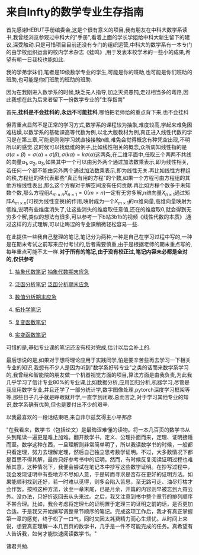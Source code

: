 # 来自Infty的数学专业生存指南

首先感谢HEBUT手册编委会,这是个很有意义的项目,我有朋友在中科大数学系读书,我曾经浏览参观过中科大的"手册",看着上面的学长学姐给中科大新生留下的建议,深受触动.只是可惜项目目前还没有专门的组织运营,中科大的数学系有一本专门的由学校组织运营的校内学术杂志《蛙鸣》,用于发表本校学术的一些小的成果,希望有朝一日我校也能如此.

我的学弟学妹们,笔者是19级数学专业的学生,可能是你的班助,也可能是你们班助的班助,也可能是你们班助的班助的班助.

因为在我刚进入数学系的时候,缺乏先人指导,加之天资愚钝,走过相当多的弯路,因此我想在此为后来者留下一份数学专业的"生存指南"

首先,__挂科是不会挂科的,永远不可能挂科__,哪怕把老师给的重点背下来,也不会挂科

但背重点显然不是正常的学习方式,数学系的课程较为抽象,难度较高,学起来难免困难枯燥,以数学系的基础课高等代数为例,以北大版教材为例,真正进入线性代数的学习是在第三章,可能是刚刚学习就直接接触$n$维,难免会觉得概念有种凭空出现,不明所以的感觉.这时候可以找低维的例子,比如线性相关的概念,众所周知线性指的是$\sigma(\alpha+\beta) = \sigma(\alpha)+\sigma(\beta),\sigma(k\alpha) = k\sigma(\alpha)$这两条,在二维平面中,任取三个两两不共线的向量$\alpha_1,\alpha_2,\alpha_3$,如果其中一个可以由另外两个通过加法数乘表示,即为线性相关,若任何一个都不能由另外两个通过加法数乘表示,即为线性无关.再比如线性方程组的秩,方程组的秩代表那些"真正有用的方程"的个数,如果一个方程可由方程组的其他方程线性表出,那么这个方程对于解空间没有任何贡献.再比如方程个数多于未知数个数,那么方程组$A_{m\times n}X_{n\times 1} = 0(m>n)$一定有无穷多解,n维向量$X_{n\times 1}$通过矩阵$A_{m\times n}$(可视为线性变换)的作用,映射成为一个$X_{m\times 1}$的m维向量,高维向量映射为低维,说明有些维度消失了,让这些消失的维度取任意值,还在的维度取0,就会得到无穷多个解,类似的想法有很多,可以参考一下b站3b1b的视频《线性代数的本质》,通过这样的方式理解,可以让晦涩的专业课稍微轻松容易一些.

在此提供一些我自己整理的笔记,笔记分为两种,一种是自己在学习过程中写的,一种是在期末考试之前写来应付考试的,后者需要慎重,由于是根据老师的期末重点写的,每年重点可能不太一样.__对于所有的笔记,由于没有校正过,笔记内容未必都是全对的,仅供参考__

1. [抽象代数笔记](Infty/Abstract_algebra_review.pdf)
[抽象代数期末应急](Infty/Abstract_algebra_review.pdf)

1. [泛函分析笔记](Infty/functional_analysis.pdf) [泛函分析期末应急](Infty/functional_analysis_review.pdf)

2. [数值分析期末应急](Infty/numbercial_analysis.pdf)

3. [拓扑学笔记](Infty/topology.pdf)

4. [复变函数笔记](Infty/complex_analysis.pdf)

5. [实变函数笔记](Infty/real_analysis.pdf)

可惜的是,基础专业课的笔记还没有校对完成,估计以后会补上的.

最后想说的是,如果对于想将理论应用于实践同学,怕是要辛苦些再去学习一下相关专业的知识,我想有不少人是因为听到"数学系好转专业"之类的话而来数学系学习的,我曾经和智能院的朋友做一个机器视觉方面的项目,算法方面是由我负责,为此我几乎学习了信计专业80%的专业课,比如数据分析,应用回归分析,机器学习,尽管是我应用数学专业,并且还学了一部分统计学,数字图像处理,pytorch深度学习框架等等,那些日子几乎就是睁眼就开学,一直学到闭眼.总而言之,对于学习其他专业的知识,数学系确有优势,但也是要付出不少的艰辛.

以我最喜欢的一段话结束吧,来自菲尔兹奖得主小平邦彦

"在我看来，数学书（包括论文）是最晦涩难懂的读物。将一本几百页的数学书从头到尾读一遍更是难上加难。翻开数学书，定义、公理扑面而来，定理、证明接踵而至。数学这种东西，一旦理解则非常简单明了，所以我读数学书的时候，一般都只看定理，努力去理解定理，然后自己独立思考数学证明。不过，大多数情况下都是百思不得其解，最终只好参考书中的证明。然而，有时候反复阅读证明过程也难解其意，这种情况下，我便会尝试在笔记本中抄写这些数学证明。在抄写过程中，我会发现证明中有些地方不尽如人意，于是转而寻求是否存在更好的证明方法。如果能顺利找到还好，若一时难以觅得，则多会陷入苦思，至无路可走、油尽灯枯才会作罢。按照这种方法，读至一章末尾，已是月余，开篇的内容则早被忘到九霄云外。没办法，只好折返回去从头来过。之后，我又注意到书中整个章节的排列顺序不甚合理。比如，我会考虑将定理七的证明置于定理三的证明之前的话，是否更加合适。于是我又开始撰写调整章节顺序的笔记。完成这项工作后，我才有真正掌握第一章的感觉，终于松了一口气，同时又因太耗费精力而心生烦忧。从时间上来说，想要真正理解一本几百页的数学书，几乎是一件不可能完成的任务。真希望有人告诉我，如何才能快速阅读数学书。"

诸君共勉.